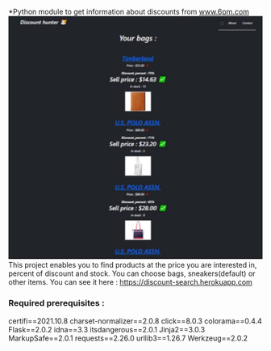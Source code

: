 *Python module to get information about discounts from www.6pm.com
![alt tag](photo_2021-11-25_15-42-25.jpg) This project enables you to find products at the price you are interested in, percent of discount and stock. You can choose bags, sneakers(default) or other items.
 You can see it here : https://discount-search.herokuapp.com

### Required prerequisites :
certifi==2021.10.8
charset-normalizer==2.0.8
click==8.0.3
colorama==0.4.4
Flask==2.0.2
idna==3.3
itsdangerous==2.0.1
Jinja2==3.0.3
MarkupSafe==2.0.1
requests==2.26.0
urllib3==1.26.7
Werkzeug==2.0.2
